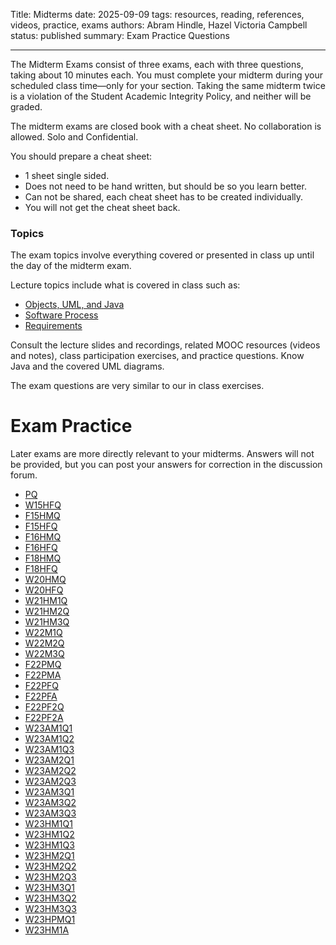 Title: Midterms
date: 2025-09-09
tags: resources, reading, references, videos, practice, exams
authors: Abram Hindle, Hazel Victoria Campbell
status: published
summary: Exam Practice Questions

---


The Midterm Exams consist of three exams, each with three questions,
taking about 10 minutes each. You must complete your midterm during
your scheduled class time—only for your section. Taking the same
midterm twice is a violation of the Student Academic Integrity Policy,
and neither will be graded.

The midterm exams are closed book with a cheat sheet. No collaboration
is allowed. Solo and Confidential.

You should prepare a cheat sheet:

- 1 sheet single sided.
- Does not need to be hand written, but should be so you learn better.
- Can not be shared, each cheat sheet has to be created individually.
- You will not get the cheat sheet back.



### Topics

The exam topics involve everything covered or presented in class up until the
day of the midterm exam.

Lecture topics include what is covered in class such as:  

- [Objects, UML, and Java]({filename}/general/slides.html#objects-uml-java)
- [Software Process]({filename}/general/slides.html#software-process)
- [Requirements]({filename}/general/slides.html#requirements)

Consult  the lecture slides and recordings, related MOOC resources (videos and
notes), class participation exercises, and practice questions. Know Java  and
the covered UML diagrams.  

The exam questions are very similar to our in class exercises.

# Exam Practice

Later exams are more directly relevant to your midterms. Answers will
not be provided, but you can post your answers for correction in the
discussion forum.

* [PQ]({filename}/resources/practice/PracticeQuestions.pdf)
* [W15HFQ]({filename}/resources/practice/Final-2015-Winter.pdf)
* [F15HMQ]({filename}/resources/practice/Midterm8.pdf)
* [F15HFQ]({filename}/resources/practice/Final-2015-Fall.pdf)
* [F16HMQ]({filename}/resources/practice/Midterm9-2016-Fall.pdf)
* [F16HFQ]({filename}/resources/practice/Final-2016-Fall.pdf)
* [F18HMQ]({filename}/resources/practice/Midterm10-2018-Fall.pdf)
* [F18HFQ]({filename}/resources/practice/Final-2018-Fall.pdf)
* [W20HMQ]({filename}/resources/practice/Midterm11-2020-Winter.pdf)
* [W20HFQ]({filename}/resources/practice/CMPUT301W20B_EB1_Final.pdf)
* [W21HM1Q]({filename}/resources/practice/CMPUT301-Winter-2021-Midterm.pdf)
* [W21HM2Q]({filename}/resources/practice/CMPUT301-Winter-2021-Midterm2.pdf)
* [W21HM3Q]({filename}/resources/practice/CMPUT301-Winter-2021-Midterm3.pdf)
* [W22M1Q]({filename}/resources/practice/CMPUT301W22Midterm1.pdf)
* [W22M2Q]({filename}/resources/practice/CMPUT301W22Midterm2.pdf)
* [W22M3Q]({filename}/resources/practice/CMPUT301W22Midterm3.pdf)
* [F22PMQ]({filename}/resources/practice/f22pmq.pdf)
* [F22PMA]({filename}/resources/practice/f22pma.pdf)
* [F22PFQ]({filename}/resources/practice/f22pfq.pdf)
* [F22PFA]({filename}/resources/practice/f22pfa.pdf)
* [F22PF2Q]({filename}/resources/practice/f22pf2q.pdf)
* [F22PF2A]({filename}/resources/practice/f22pf2a.pdf)
* [W23AM1Q1]({filename}/resources/practice/w23am1q1.md)
* [W23AM1Q2]({filename}/resources/practice/w23am1q2.md)
* [W23AM1Q3]({filename}/resources/practice/w23am1q3.md)
* [W23AM2Q1]({filename}/resources/practice/w23am2q1.md)
* [W23AM2Q2]({filename}/resources/practice/w23am2q2.md)
* [W23AM2Q3]({filename}/resources/practice/w23am2q3.md)
* [W23AM3Q1]({filename}/resources/practice/w23am3q1.md)
* [W23AM3Q2]({filename}/resources/practice/w23am3q2.md)
* [W23AM3Q3]({filename}/resources/practice/w23am3q3.md)
* [W23HM1Q1]({filename}/resources/practice/w23hm1q1.md)
* [W23HM1Q2]({filename}/resources/practice/w23hm1q2.md)
* [W23HM1Q3]({filename}/resources/practice/w23hm1q3.md)
* [W23HM2Q1]({filename}/resources/practice/w23hm2q1.md)
* [W23HM2Q2]({filename}/resources/practice/w23hm2q2.md)
* [W23HM2Q3]({filename}/resources/practice/w23hm2q3.md)
* [W23HM3Q1]({filename}/resources/practice/w23hm3q1.md)
* [W23HM3Q2]({filename}/resources/practice/w23hm3q2.md)
* [W23HM3Q3]({filename}/resources/practice/w23hm3q3.md)
* [W23HPMQ1]({filename}/resources/practice/w23hpmq1.md)
* [W23HM1A]({filename}/resources/practice/w23hm1a.md)


